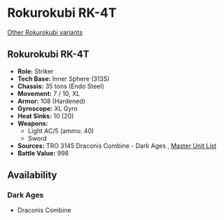 # Rokurokubi RK-4T 

[Other Rokurokubi variants](../rokurokubi.md) 

## Rokurokubi RK-4T 

- **Role:** Striker 
- **Tech Base:** Inner Sphere (3135) 
- **Chassis:** 35 tons (Endo Steel) 
- **Movement:** 7 / 10, XL 
- **Armor:** 108 (Hardened) 
- **Gyroscope:** XL Gyro 
- **Heat Sinks:** 10 (20) 
- **Weapons:** 
  - Light AC/5 (ammo: 40) 
  - Sword 
- **Sources:** TRO 3145 Draconis Combine - Dark Ages , [Master Unit List](http://masterunitlist.info/Unit/Details/6392/rokurokubi-rk-4t) 
- **Battle Value:** 998 

## Availability 

### Dark Ages 

- Draconis Combine 

